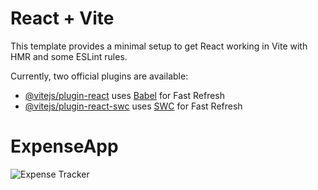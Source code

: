 # React + Vite

This template provides a minimal setup to get React working in Vite with HMR and some ESLint rules.

Currently, two official plugins are available:

- [@vitejs/plugin-react](https://github.com/vitejs/vite-plugin-react/blob/main/packages/plugin-react/README.md) uses [Babel](https://babeljs.io/) for Fast Refresh
- [@vitejs/plugin-react-swc](https://github.com/vitejs/vite-plugin-react-swc) uses [SWC](https://swc.rs/) for Fast Refresh
# ExpenseApp

<img src="[https://images.app.goo.gl/bkuwg6tvZcVdoAkc7](https://cdn.aarp.net/content/dam/aarp/money/budgeting_savings/2022/12/1140-trim-expenses.jpg)https://cdn.aarp.net/content/dam/aarp/money/budgeting_savings/2022/12/1140-trim-expenses.jpg" alt="Expense Tracker">

